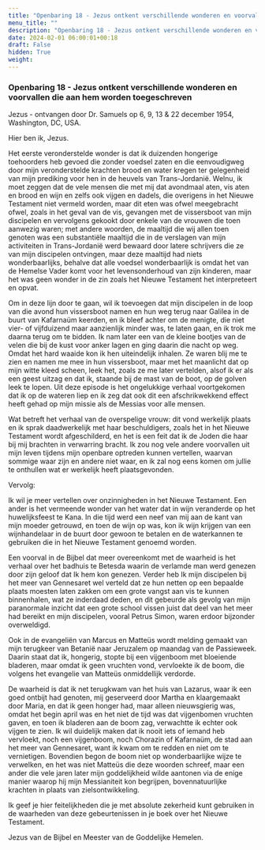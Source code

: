 ```yaml
---
title: "Openbaring 18 - Jezus ontkent verschillende wonderen en voorvallen die aan hem worden toegeschreven"
menu_title: ""
description: "Openbaring 18 - Jezus ontkent verschillende wonderen en voorvallen die aan hem worden toegeschreven"
date: 2024-02-01 06:00:01+00:18
draft: False
hidden: True
weight:
---
```

### Openbaring 18 - Jezus ontkent verschillende wonderen en voorvallen die aan hem worden toegeschreven

Jezus - ontvangen door Dr. Samuels op 6, 9, 13 & 22 december 1954, Washington, DC, USA.

Hier ben ik, Jezus.

Het eerste veronderstelde wonder is dat ik duizenden hongerige toehoorders heb gevoed die zonder voedsel zaten en die eenvoudigweg door mijn veronderstelde krachten brood en water kregen ter gelegenheid van mijn prediking voor hen in de heuvels van Trans-Jordanië. Welnu, ik moet zeggen dat de vele mensen die met mij dat avondmaal aten, vis aten en brood en wijn en zelfs ook vijgen en dadels, die overigens in het Nieuwe Testament niet vermeld worden, maar dit eten was ofwel meegebracht ofwel, zoals in het geval van de vis, gevangen met de vissersboot van mijn discipelen en vervolgens gekookt door enkele van de vrouwen die toen aanwezig waren; met andere woorden, de maaltijd die wij allen toen genoten was een substantiële maaltijd die in de verslagen van mijn activiteiten in Trans-Jordanië werd bewaard door latere schrijvers die ze van mijn discipelen ontvingen, maar deze maaltijd had niets wonderbaarlijks, behalve dat alle voedsel wonderbaarlijk is omdat het van de Hemelse Vader komt voor het levensonderhoud van zijn kinderen, maar het was geen wonder in de zin zoals het Nieuwe Testament het interpreteert en opvat.

Om in deze lijn door te gaan, wil ik toevoegen dat mijn discipelen in de loop van die avond hun vissersboot namen en hun weg terug naar Galilea in de buurt van Kafarnaüm keerden, en ik bleef achter om de menigte, die niet vier- of vijfduizend maar aanzienlijk minder was, te laten gaan, en ik trok me daarna terug om te bidden. Ik nam later een van de kleine bootjes van de velen die bij de kust voor anker lagen en ging daarin die nacht op weg. Omdat het hard waaide kon ik hen uiteindelijk inhalen. Ze waren blij me te zien en namen me mee in hun vissersboot, maar met het maanlicht dat op mijn witte kleed scheen, leek het, zoals ze me later vertelden, alsof ik er als een geest uitzag en dat ik, staande bij de mast van de boot, op de golven leek te lopen. Uit deze episode is het ongelukkige verhaal voortgekomen dat ik op de wateren liep en ik zeg dat ook dit een afschrikwekkend effect heeft gehad op mijn missie als de Messias voor alle mensen.

Wat betreft het verhaal van de overspelige vrouw: dit vond werkelijk plaats en ik sprak daadwerkelijk met haar beschuldigers, zoals het in het Nieuwe Testament wordt afgeschilderd, en het is een feit dat ik de Joden die haar bij mij brachten in verwarring bracht. Ik zou nog vele andere voorvallen uit mijn leven tijdens mijn openbare optreden kunnen vertellen, waarvan sommige waar zijn en andere niet waar, en ik zal nog eens komen om jullie te onthullen wat er werkelijk heeft plaatsgevonden.

Vervolg:

Ik wil je meer vertellen over onzinnigheden in het Nieuwe Testament. Een ander is het vermeende wonder van het water dat in wijn veranderde op het huwelijksfeest te Kana. In die tijd werd een neef van mij aan de kant van mijn moeder getrouwd, en toen de wijn op was, kon ik wijn krijgen van een wijnhandelaar in de buurt door gewoon te betalen en de waterkannen te gebruiken die in het Nieuwe Testament genoemd worden.

Een voorval in de Bijbel dat meer overeenkomt met de waarheid is het verhaal over het badhuis te Betesda waarin de verlamde man werd genezen door zijn geloof dat Ik hem kon genezen. Verder heb Ik mijn discipelen bij het meer van Gennesaret wel verteld dat ze hun netten op een bepaalde plaats moesten laten zakken om een grote vangst aan vis te kunnen binnenhalen, wat ze inderdaad deden, en dit gebeurde als gevolg van mijn paranormale inzicht dat een grote school vissen juist dat deel van het meer had bereikt en mijn discipelen, vooral Petrus Simon, waren erdoor bijzonder overweldigd.

Ook in de evangeliën van Marcus en Matteüs wordt melding gemaakt van mijn terugkeer van Betanië naar Jeruzalem op maandag van de Passieweek. Daarin staat dat ik, hongerig, stopte bij een vijgenboom met bloeiende bladeren, maar omdat ik geen vruchten vond, vervloekte ik de boom, die volgens het evangelie van Matteüs onmiddellijk verdorde.

De waarheid is dat ik net terugkwam van het huis van Lazarus, waar ik een goed ontbijt had genoten, mij geserveerd door Martha en klaargemaakt door Maria, en dat ik geen honger had, maar alleen nieuwsgierig was, omdat het begin april was en het niet de tijd was dat vijgenbomen vruchten gaven, en toen ik bladeren aan de boom zag, verwachtte ik echter ook vijgen te zien. Ik wil duidelijk maken dat ik nooit iets of iemand heb vervloekt, noch een vijgenboom, noch Chorazin of Kafarnaüm, de stad aan het meer van Gennesaret, want ik kwam om te redden en niet om te vernietigen. Bovendien begon de boom niet op wonderbaarlijke wijze te verwelken, en het was niet Matteüs die deze woorden schreef, maar een ander die vele jaren later mijn goddelijkheid wilde aantonen via de enige manier waarop hij mijn Messianiteit kon begrijpen, bovennatuurlijke krachten in plaats van zielsontwikkeling.

Ik geef je hier feitelijkheden die je met absolute zekerheid kunt gebruiken in de waarheden van deze gebeurtenissen in je boek over het Nieuwe Testament.

Jezus van de Bijbel en Meester van de Goddelijke Hemelen.
